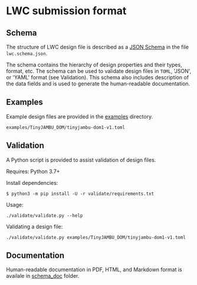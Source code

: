 # LWC submission format

## Schema
The structure of LWC design file is described as a [JSON Schema](https://json-schema.org/draft/2020-12/json-schema-core.html) in the file `lwc.schema.json`. 

The schema contains the hierarchy of design properties and their types, format, etc. The schema can be used to validate design files in `TOML`, 'JSON', or 'YAML' format (see Validation).
This schema also includes description of the data fields and is used to generate the human-readable documentation.

## Examples
Example design files are provided in the [examples](./examples) directory.

`examples/TinyJAMBU_DOM/tinyjambu-dom1-v1.toml`

## Validation
A Python script is provided to assist validation of design files.

Requires: Python 3.7+

Install dependencies:
```
$ python3 -m pip install -U -r validate/requirements.txt
```


Usage:
```
./validate/validate.py --help 
```

Validating a design file:
```
./validate/validate.py examples/TinyJAMBU_DOM/tinyjambu-dom1-v1.toml
```

## Documentation
Human-readable documentation in PDF, HTML, and Markdown format is availale in [schema_doc](./schema_doc) folder.